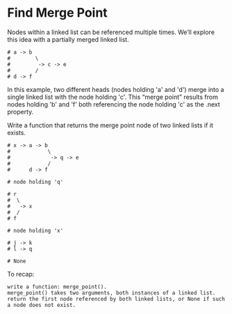 # Find Merge Point

Nodes within a linked list can be referenced multiple times. We’ll explore this idea with a partially merged linked list.

    # a -> b
    #        \
    #         -> c -> e
    #        /
    # d -> f

In this example, two different heads (nodes holding 'a' and 'd') merge into a single linked list with the node holding 'c'. This “merge point” results from nodes holding 'b' and 'f' both referencing the node holding 'c' as the .next property.

Write a function that returns the merge point node of two linked lists if it exists.

    # x -> a -> b
    #            \
    #             -> q -> e
    #            /
    #      d -> f

    # node holding 'q'

    # r
    #  \
    #   -> x
    #  /
    # f

    # node holding 'x'

    # j -> k
    # l -> q

    # None

To recap:

    write a function: merge_point().
    merge_point() takes two arguments, both instances of a linked list.
    return the first node referenced by both linked lists, or None if such a node does not exist.
